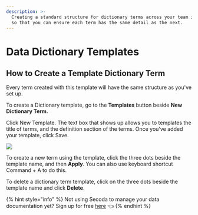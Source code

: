 ```yaml
---
description: >-
  Creating a standard structure for dictionary terms across your team is helpful
  so that you can ensure each term has the same detail as the next.
---
```


# Data Dictionary Templates

## How to Create a Template Dictionary Term

Every term created with this template will have the same structure as you've set up.&#x20;

To create a Dictionary template, go to the **Templates** button beside **New Dictionary Term.**&#x20;

Click New Template. The text box that shows up allows you to templates the title of terms, and the definition section of the terms. Once you've added your template, click Save.

![](<https://secoda-public-media-assets.s3.amazonaws.com/ezgif.com-gif-maker (5).gif>)

To create a new term using the template, click the three dots beside the template name, and then **Apply**. You can also use keyboard shortcut Command + A to do this.&#x20;

To delete a dictionary term template, click on the three dots beside the template name and click **Delete**.&#x20;

{% hint style="info" %}
Not using Secoda to manage your data documentation yet? Sign up for free [here](http://app.secoda.co/) 👈
{% endhint %}
